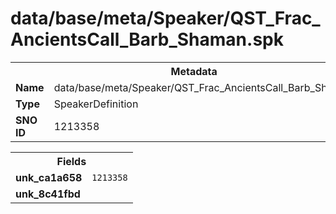 <h1>data/base/meta/Speaker/QST_Frac_AncientsCall_Barb_Shaman.spk</h1><table><tr><th colspan="100%">Metadata</th></tr><tr><td><b>Name</b></td><td>data/base/meta/Speaker/QST_Frac_AncientsCall_Barb_Shaman.spk</td></tr><tr><td><b>Type</b></td><td>SpeakerDefinition</td></tr><tr><td><b>SNO ID</b></td><td>1213358</td></tr></table>

<table><tr><th colspan="100%">Fields</th></tr><tr><td><b>unk_ca1a658</b></td><td><code>1213358</code></td></tr><tr><td><b>unk_8c41fbd</b></td><td></td></tr></table>

